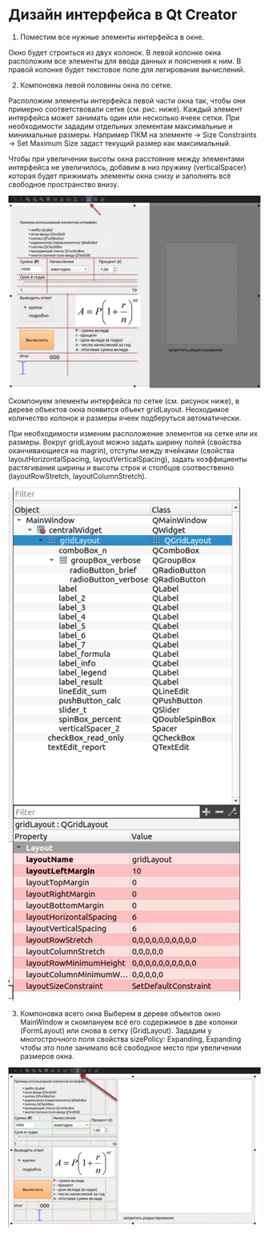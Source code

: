 # Дизайн интерфейса в Qt Creator

1. Поместим все нужные элементы интерфейса в окне.

Окно будет строиться из двух колонок.
В левой колонке окна расположим все элементы для ввода данных и пояснения к ним. 
В правой колонке будет текстовое поле для легирования вычислений.

2. Компоновка левой половины окна по сетке.

Расположим элементы интерфейса левой части окна так, чтобы они примерно соответствовали сетке (см. рис. ниже). Каждый элемент интерфейса может занимать один или несколько ячеек сетки. При необходимости зададим отдельных элементам максимальные и минимальные размеры. Например ПКМ на элементе -> Size Constraints -> Set Maximum Size задаст текущий размер как максимальный.

Чтобы при увеличении высоты окна расстояние между элементами интерфейса не увеличилось, добавим в низ пружину (verticalSpacer) которая будет прижимать элементы окна снизу и заполнять всё свободное пространство внизу.

![](qt1.png)


Скомпонуем элементы интерфейса по сетке (см. рисунок ниже), в дереве объектов окна появится объект gridLayout. Неоходимое количество колонок и размеры ячеек подберуться автоматически.

При необходимости изменим расположение элементов на сетке или их размеры. Вокруг gridLayout можно задать ширину полей (свойства оканчивающиеся на magrin), отступы между ячейками (свойства layoutHorizontalSpacing, layoutVerticalSpacing), задать коэффициенты растягивания ширины и высоты строк и столбцов соотвественно (layoutRowStretch, layoutColumnStretch).

![](qt2_preperties.png)


3. Компоновка всего окна
Выберем в дереве объектов окно MainWindow и скомпануем всё его содержимое в две колонки (FormLayout) или снова в сетку (GridLayout). Зададим у многострочного поля свойства sizePolicy: Expanding, Expanding чтобы это поле занимало всё свободное место при увеличении размеров окна.

![](qt3.png)


